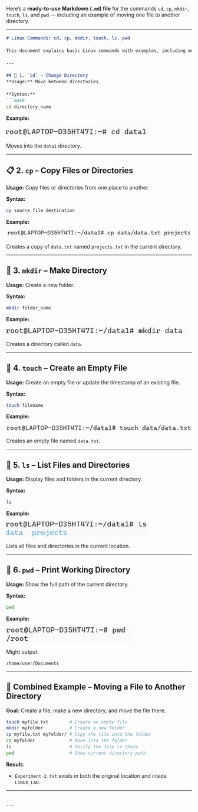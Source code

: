 Here’s a **ready-to-use Markdown (`.md`) file** for the commands `cd`, `cp`, `mkdir`, `touch`, `ls`, and `pwd` — including an example of moving one file to another directory.

---

````markdown
# Linux Commands: cd, cp, mkdir, touch, ls, pwd

This document explains basic Linux commands with examples, including moving a file to another directory.

---

## 📂 1. `cd` – Change Directory
**Usage:** Move between directories.  

**Syntax:**
```bash
cd directory_name
````

**Example:**

![alt text](image-5.png)

Moves into the `data1` directory.

---

## 📋 2. `cp` – Copy Files or Directories

**Usage:** Copy files or directories from one place to another.

**Syntax:**

```bash
cp source_file destination
```

**Example:**

![alt text](image-6.png)

Creates a copy of `data.txt` named `projects.txt` in the current directory.

---

## 📁 3. `mkdir` – Make Directory

**Usage:** Create a new folder.

**Syntax:**

```bash
mkdir folder_name
```

**Example:**

![alt text](image-7.png)

Creates a directory called `data`.

---

## 📝 4. `touch` – Create an Empty File

**Usage:** Create an empty file or update the timestamp of an existing file.

**Syntax:**

```bash
touch filename
```

**Example:**

![alt text](image-8.png)

Creates an empty file named `data.txt`.

---

## 📜 5. `ls` – List Files and Directories

**Usage:** Display files and folders in the current directory.

**Syntax:**

```bash
ls
```

**Example:**

![alt text](image-9.png)

Lists all files and directories in the current location.

---

## 📍 6. `pwd` – Print Working Directory

**Usage:** Show the full path of the current directory.

**Syntax:**

```bash
pwd
```

**Example:**

![alt text](image-11.png)

Might output:

```
/home/user/Documents
```

---

## 🔄 Combined Example – Moving a File to Another Directory

**Goal:** Create a file, make a new directory, and move the file there.

```bash
touch myfile.txt        # Create an empty file
mkdir myfolder          # Create a new folder
cp myfile.txt myfolder/ # Copy the file into the folder
cd myfolder             # Move into the folder
ls                      # Verify the file is there
pwd                     # Show current directory path
```

**Result:**

* `Experiment-2.txt` exists in both the original location and inside `LINUX_LAB`.

---

```

---

